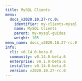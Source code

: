 ```yaml
---
title: MySQL Clients
menu:
  docs_v2020.10.27-rc.0:
    identifier: my-clients-mysql
    name: MySQL Clients
    parent: my-mysql-guides
    weight: 105
menu_name: docs_v2020.10.27-rc.0
info:
  cli: v0.14.0-beta.6
  community: v0.14.0-beta.6
  enterprise: v0.1.0-beta.6
  installer: v0.14.0-beta.6
  version: v2020.10.27-rc.0
---
```


